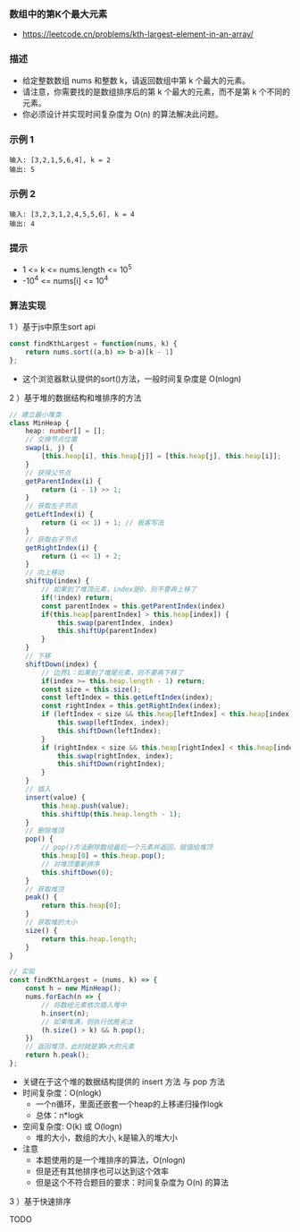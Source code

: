 ### 数组中的第K个最大元素

- https://leetcode.cn/problems/kth-largest-element-in-an-array/

### 描述

- 给定整数数组 nums 和整数 k，请返回数组中第 k 个最大的元素。
- 请注意，你需要找的是数组排序后的第 k 个最大的元素，而不是第 k 个不同的元素。
- 你必须设计并实现时间复杂度为 O(n) 的算法解决此问题。

### 示例 1

```
输入: [3,2,1,5,6,4], k = 2
输出: 5
```

### 示例 2

```
输入: [3,2,3,1,2,4,5,5,6], k = 4
输出: 4
```

### 提示

- 1 <= k <= nums.length <= $10^5$
- -$10^4$ <= nums[i] <= $10^4$

### 算法实现

1 ）基于js中原生sort api

```ts
const findKthLargest = function(nums, k) {
    return nums.sort((a,b) => b-a)[k - 1]
};
```

- 这个浏览器默认提供的sort()方法，一般时间复杂度是 O(nlogn)

2 ）基于堆的数据结构和堆排序的方法

```ts
// 建立最小堆类
class MinHeap {
    heap: number[] = [];
    // 交换节点位置
    swap(i, j) {
        [this.heap[i], this.heap[j]] = [this.heap[j], this.heap[i]];
    }
    // 获得父节点
    getParentIndex(i) {
        return (i - 1) >> 1;
    }
    // 获取左子节点
    getLeftIndex(i) {
        return (i << 1) + 1; // 极客写法
    }
    // 获取右子节点
    getRightIndex(i) {
        return (i << 1) + 2;
    }
    // 向上移动
    shiftUp(index) {
        // 如果到了堆顶元素，index是0，则不要再上移了
        if(!index) return;
        const parentIndex = this.getParentIndex(index)
        if(this.heap[parentIndex] > this.heap[index]) {
            this.swap(parentIndex, index)
            this.shiftUp(parentIndex)
        }
    }
    // 下移
    shiftDown(index) {
        // 边界1：如果到了堆尾元素，则不要再下移了
        if(index >= this.heap.length - 1) return;
        const size = this.size();
        const leftIndex = this.getLeftIndex(index);
        const rightIndex = this.getRightIndex(index);
        if (leftIndex < size && this.heap[leftIndex] < this.heap[index]) {
            this.swap(leftIndex, index);
            this.shiftDown(leftIndex);
        }
        if (rightIndex < size && this.heap[rightIndex] < this.heap[index]) {
            this.swap(rightIndex, index);
            this.shiftDown(rightIndex);
        }
    }
    // 插入
    insert(value) {
        this.heap.push(value);
        this.shiftUp(this.heap.length - 1);
    }
    // 删除堆顶
    pop() {
        // pop()方法删除数组最后一个元素并返回，赋值给堆顶
        this.heap[0] = this.heap.pop();
        // 对堆顶重新排序
        this.shiftDown(0);
    }
    // 获取堆顶
    peak() {
        return this.heap[0];
    }
    // 获取堆的大小
    size() {
        return this.heap.length;
    }
}

// 实现
const findKthLargest = (nums, k) => {
    const h = new MinHeap();
    nums.forEach(n => {
        // 将数组元素依次插入堆中
        h.insert(n);
        // 如果堆满，则执行优胜劣汰
        (h.size() > k) && h.pop();
    })
    // 返回堆顶，此时就是第k大的元素
    return h.peak();
};
```

- 关键在于这个堆的数据结构提供的 insert 方法 与 pop 方法
- 时间复杂度：O(nlogk)
    * 一个n循环，里面还嵌套一个heap的上移递归操作logk
    * 总体：n*logk
- 空间复杂度: O(k) 或 O(logn)
    * 堆的大小，数组的大小, k是输入的堆大小
- 注意
    * 本题使用的是一个堆排序的算法，O(nlogn)
    * 但是还有其他排序也可以达到这个效率
    * 但是这个不符合题目的要求：时间复杂度为 O(n) 的算法

3 ）基于快速排序

TODO

```ts

```
